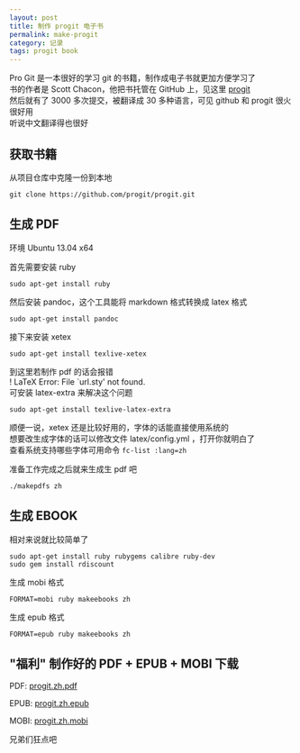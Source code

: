 ```yaml
---
layout: post
title: 制作 progit 电子书
permalink: make-progit
category: 记录
tags: progit book
---
```


Pro Git 是一本很好的学习 git 的书籍，制作成电子书就更加方便学习了  
书的作者是 Scott Chacon，他把书托管在 GitHub 上，见这里 [progit][]  
然后就有了 3000 多次提交，被翻译成 30 多种语言，可见 github 和 progit 很火很好用  
听说中文翻译得也很好

[progit]: https://github.com/progit/progit.git "progit"

## 获取书籍

从项目仓库中克隆一份到本地

    git clone https://github.com/progit/progit.git

## 生成 PDF

环境 Ubuntu 13.04 x64

首先需要安装 ruby

    sudo apt-get install ruby

然后安装 pandoc，这个工具能将 markdown 格式转换成 latex 格式

    sudo apt-get install pandoc

接下来安装 xetex

    sudo apt-get install texlive-xetex

到这里若制作 pdf 的话会报错  
! LaTeX Error: File `url.sty' not found.  
可安装 latex-extra 来解决这个问题

    sudo apt-get install texlive-latex-extra

顺便一说，xetex 还是比较好用的，字体的话能直接使用系统的  
想要改生成字体的话可以修改文件 latex/config.yml ，打开你就明白了  
查看系统支持哪些字体可用命令 `fc-list :lang=zh`

准备工作完成之后就来生成生 pdf 吧

    ./makepdfs zh

## 生成 EBOOK

相对来说就比较简单了

    sudo apt-get install ruby rubygems calibre ruby-dev
    sudo gem install rdiscount

生成 mobi 格式

    FORMAT=mobi ruby makeebooks zh

生成 epub 格式

    FORMAT=epub ruby makeebooks zh

## "福利" 制作好的 PDF + EPUB + MOBI 下载

PDF: [progit.zh.pdf](http://pan.baidu.com/share/link?shareid=1460276486&uk=3291975012)

EPUB: [progit.zh.epub](http://pan.baidu.com/share/link?shareid=1469115508&uk=3291975012)

MOBI: [progit.zh.mobi](http://pan.baidu.com/share/link?shareid=1467685792&uk=3291975012)

兄弟们狂点吧
